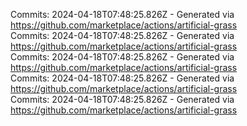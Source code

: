 Commits: 2024-04-18T07:48:25.826Z - Generated via https://github.com/marketplace/actions/artificial-grass
<br>
Commits: 2024-04-18T07:48:25.826Z - Generated via https://github.com/marketplace/actions/artificial-grass
<br>
Commits: 2024-04-18T07:48:25.826Z - Generated via https://github.com/marketplace/actions/artificial-grass
<br>
Commits: 2024-04-18T07:48:25.826Z - Generated via https://github.com/marketplace/actions/artificial-grass
<br>
Commits: 2024-04-18T07:48:25.826Z - Generated via https://github.com/marketplace/actions/artificial-grass
<br>
